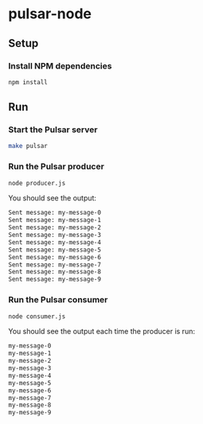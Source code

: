 # pulsar-node

## Setup

### Install NPM dependencies

```sh
npm install
```

## Run

### Start the Pulsar server

```sh
make pulsar
```

### Run the Pulsar producer

```sh
node producer.js
```

You should see the output:

```sh
Sent message: my-message-0
Sent message: my-message-1
Sent message: my-message-2
Sent message: my-message-3
Sent message: my-message-4
Sent message: my-message-5
Sent message: my-message-6
Sent message: my-message-7
Sent message: my-message-8
Sent message: my-message-9
```

### Run the Pulsar consumer

```sh
node consumer.js
```

You should see the output each time the producer is run:

```sh
my-message-0
my-message-1
my-message-2
my-message-3
my-message-4
my-message-5
my-message-6
my-message-7
my-message-8
my-message-9
```

